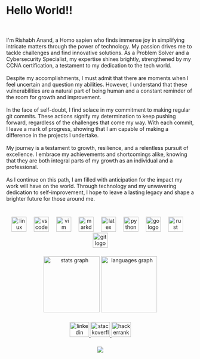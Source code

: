 <h1 align="left">Hello World!!</h1>

###

<br clear="both">

<p align="left">I'm Rishabh Anand, a Homo sapien who finds immense joy in simplifying intricate matters through the power of technology. My passion drives me to tackle challenges and find innovative solutions. As a Problem Solver and a Cybersecurity Specialist, my expertise shines brightly, strengthened by my CCNA certification, a testament to my dedication to the tech world.<br><br>Despite my accomplishments, I must admit that there are moments when I feel uncertain and question my abilities. However, I understand that these vulnerabilities are a natural part of being human and a constant reminder of the room for growth and improvement.<br><br>In the face of self-doubt, I find solace in my commitment to making regular git commits. These actions signify my determination to keep pushing forward, regardless of the challenges that come my way. With each commit, I leave a mark of progress, showing that I am capable of making a difference in the projects I undertake.<br><br>My journey is a testament to growth, resilience, and a relentless pursuit of excellence. I embrace my achievements and shortcomings alike, knowing that they are both integral parts of my growth as an individual and a professional.<br><br>As I continue on this path, I am filled with anticipation for the impact my work will have on the world. Through technology and my unwavering dedication to self-improvement, I hope to leave a lasting legacy and shape a brighter future for those around me.</p>

###

<br clear="both">

<div align="center">
  <img src="https://skillicons.dev/icons?i=linux" height="40" alt="linux logo"  />
  <img width="12" />
  <img src="https://skillicons.dev/icons?i=vscode" height="40" alt="vscode logo"  />
  <img width="12" />
  <img src="https://skillicons.dev/icons?i=vim" height="40" alt="vim logo"  />
  <img width="12" />
  <img src="https://skillicons.dev/icons?i=md" height="40" alt="markdown logo"  />
  <img width="12" />
  <img src="https://skillicons.dev/icons?i=latex" height="40" alt="latex logo"  />
  <img width="12" />
  <img src="https://skillicons.dev/icons?i=py" height="40" alt="python logo"  />
  <img width="12" />
  <img src="https://skillicons.dev/icons?i=go" height="40" alt="go logo"  />
  <img width="12" />
  <img src="https://skillicons.dev/icons?i=rust" height="40" alt="rust logo"  />
  <img width="12" />
  <img src="https://skillicons.dev/icons?i=git" height="40" alt="git logo"  />
</div>

###

<div align="center">
  <img src="https://github-readme-stats.vercel.app/api?username=TheFenrisLycaon&hide_title=false&hide_rank=false&show_icons=true&include_all_commits=true&count_private=true&disable_animations=false&theme=dracula&locale=en&hide_border=false&order=1" height="150" alt="stats graph"  />
  <img src="https://github-readme-stats.vercel.app/api/top-langs?username=TheFenrisLycaon&locale=en&hide_title=false&layout=compact&card_width=320&langs_count=5&theme=dracula&hide_border=false&order=2" height="150" alt="languages graph"  />
</div>

###

<div align="center">
  <a target="_blank" href="https://www.linkedin.com/in/rishabhanandxz/">
    <img src="https://raw.githubusercontent.com/maurodesouza/profile-readme-generator/master/src/assets/icons/social/linkedin/default.svg" width="52" height="40" alt="linkedin logo"/>
  </a>
  <a target="_black" href="https://stackoverflow.com/users/12887534/rishabh-anand">
    <img src="https://raw.githubusercontent.com/maurodesouza/profile-readme-generator/master/src/assets/icons/social/stackoverflow/default.svg" width="52" height="40" alt="stackoverflow logo"  />
  </a>
  <a target="_blank" href="https://www.hackerrank.com/profile/FenrisLycaon">
    <img src="https://raw.githubusercontent.com/maurodesouza/profile-readme-generator/master/src/assets/icons/social/hackerrank/default.svg" width="52" height="40" alt="hackerrank logo"  />
  </a>
</div>

###

<div align="center">
  <img src="https://visitor-badge.laobi.icu/badge?page_id=TheFenrisLycaon.TheFenrisLycaon&left_color=rebeccapurple&right_color=crimson"  />
</div>

###
